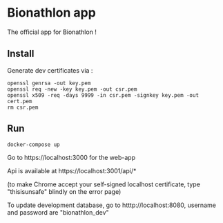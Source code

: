 # Bionathlon app

The official app for Bionathlon !

## Install


Generate dev certificates via :

```
openssl genrsa -out key.pem
openssl req -new -key key.pem -out csr.pem
openssl x509 -req -days 9999 -in csr.pem -signkey key.pem -out cert.pem
rm csr.pem
```

## Run

```
docker-compose up
```

Go to https://localhost:3000 for the web-app

Api is available at https://localhost:3001/api/*

(to make Chrome accept your self-signed localhost certificate, type "thisisunsafe" blindly on the error page)

To update development database, go to htttp://localhost:8080, username and password are "bionathlon_dev"
